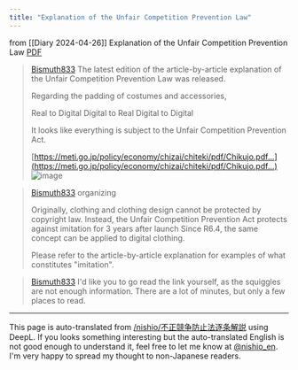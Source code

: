 ```yaml
---
title: "Explanation of the Unfair Competition Prevention Law"
---
```


from  [[Diary 2024-04-26]]
Explanation of the Unfair Competition Prevention Law
[PDF](https://www.meti.go.jp/policy/economy/chizai/chiteki/pdf/Chikujo.pdf)
> [Bismuth833](https://twitter.com/Bismuth833/status/1780796019170746509/photo/1) The latest edition of the article-by-article explanation of the Unfair Competition Prevention Law was released.
>
>  Regarding the padding of costumes and accessories,
>
>  Real to Digital
>  Digital to Real
>  Digital to Digital
>
>  It looks like everything is subject to the Unfair Competition Prevention Act.
>
>  [https://meti.go.jp/policy/economy/chizai/chiteki/pdf/Chikujo.pdf…](https://meti.go.jp/policy/economy/chizai/chiteki/pdf/Chikujo.pdf…)
>  ![image](https://pbs.twimg.com/media/GLaoigvasAA6rqo?format=jpg&name=medium#.png)


> [Bismuth833](https://twitter.com/Bismuth833/status/1780796019170746509/photo/1) organizing
>
>  Originally, clothing and clothing design cannot be protected by copyright law.
>  Instead, the Unfair Competition Prevention Act protects against imitation for 3 years after launch
>  Since R6.4, the same concept can be applied to digital clothing.
>
>  Please refer to the article-by-article explanation for examples of what constitutes "imitation".

> [Bismuth833](https://twitter.com/Bismuth833/status/1780874479419449515) I'd like you to go read the link yourself, as the squiggles are not enough information.
>  There are a lot of minutes, but only a few places to read.



---
This page is auto-translated from [/nishio/不正競争防止法逐条解説](https://scrapbox.io/nishio/不正競争防止法逐条解説) using DeepL. If you looks something interesting but the auto-translated English is not good enough to understand it, feel free to let me know at [@nishio_en](https://twitter.com/nishio_en). I'm very happy to spread my thought to non-Japanese readers.